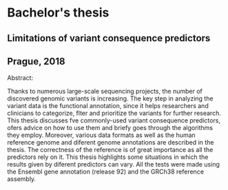 # Bachelor's thesis
## Limitations of variant consequence predictors
## Prague, 2018

Abstract:

Thanks to numerous large-scale sequencing projects, the number of discovered genomic
variants is increasing. The key step in analyzing the variant data is the functional
annotation, since it helps researchers and clinicians to categorize, flter and prioritize
the variants for further research. This thesis discusses fve commonly-used variant
consequence predictors, ofers advice on how to use them and briefy goes through
the algorithms they employ. Moreover, various data formats as well as the human
reference genome and diferent genome annotations are described in the thesis. The
correctness of the reference is of great importance as all the predictors rely on it. This
thesis highlights some situations in which the results given by diferent predictors can
vary. All the tests were made using the Ensembl gene annotation (release 92) and the
GRCh38 reference assembly.


